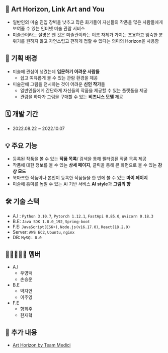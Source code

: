 ## 🎨 Art Horizon, Link Art and You

- 일반인의 미술 진입 장벽을 낮추고 많은 화가들이 자신들의 작품을 많은 사람들에게 보여줄 수 있는 인터넷 미술 관람 서비스
- 미술관이라는 설명은 뺀 것은 미술관이라는 이름 자체가 가지는 조용하고 엄숙한 분위기를 원하지 않고 자연스럽고 편하게 접할 수 있다는 의미의 Horizon을 사용함



## 📜 기획 배경

- 미술에 관심이 생겼는데 **입문하기 어려운 사람들**
  - 쉽고 여유롭게 볼 수 있는 관람 환경을 제공
- 미술관에 그림을 전시하는 것이 어려운 **신인 작가**들
  - 일반인들에게 간단하게 자신들의 작품을 제공할 수 있는 플랫폼을 제공
  - 관람을 하다가 그림을 구매할 수 있는 **비즈니스 모델** 제공



## 🗓 개발 기간

- 2022.08.22 ~ 2022.10.07



## 💡 주요 기능

- 등록된 작품을 볼 수 있는 **작품 목록**/ 검색을 통해 필터링된 작품 목록 제공
- 작품에 대한 정보를 볼 수 있는 **상세 페이지**, 클릭을 통해 큰 화면으로 볼 수 있는 **감상 모드**
- 북마크한 작품이나 본인이 등록한 작품들을 한 번에 볼 수 있는 **마이 페이지**
- 미술에 흥미를 높일 수 있는 AI 기반 서비스 **AI style**과 **그림의 향**



## 🛠 기술 스택

- A.I : `Python 3.10.7`, `Pytorch 1.12.1`, `FastApi 0.85.0`, `uvicorn 0.18.3`
- B.E: `Java SDK 1.8.0_192`, `Spring-boot`
- F.E: `JavaScript(ES6+)`, `Node.js(v16.17.0)`, `React(18.2.0)`
- Server: `AWS EC2`, `Ubuntu`, `nginx`
- DB: `MySQL 8.0`



## 🧑🏻‍🤝‍🧑🏻 멤버

- A.I
  - 우영택
  - 손승운
- B.E
  - 박자연
  - 이주영
- F.E
  - 함희주
  - 한재혁



## 🔗 추가 내용

- [Art Horizon by Team Medici](https://www.notion.so/Art-Horizon-d302eafedebd41739669948d252c5567)

